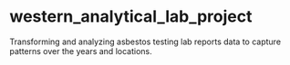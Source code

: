 # western_analytical_lab_project
Transforming and analyzing asbestos testing lab reports data to capture patterns over the years and locations.
